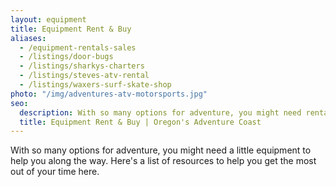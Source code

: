 ```yaml
---
layout: equipment
title: Equipment Rent & Buy
aliases:
  - /equipment-rentals-sales
  - /listings/door-bugs
  - /listings/sharkys-charters
  - /listings/steves-atv-rental
  - /listings/waxers-surf-skate-shop
photo: "/img/adventures-atv-motorsports.jpg"
seo:
  description: With so many options for adventure, you might need rental equipment. Here’s a list of resources to help you get the most out of your time here.
  title: Equipment Rent & Buy | Oregon's Adventure Coast
---
```

With so many options for adventure, you might need a little equipment to help you along the way. Here's a list of resources to help you get the most out of your time here. 
